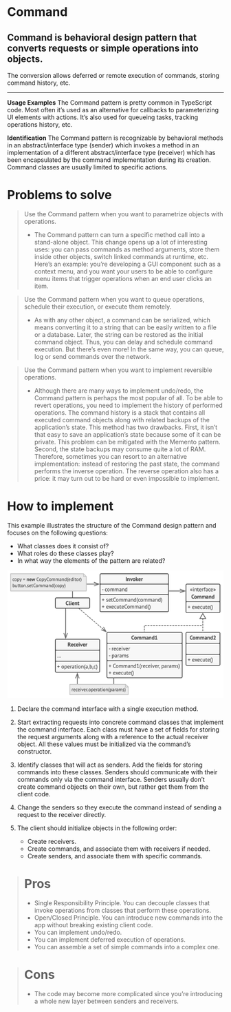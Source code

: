 # Command

## Command is behavioral design pattern that converts requests or simple operations into objects.

The conversion allows deferred or remote execution of commands, storing command
history, etc.

---

**Usage Examples** The Command pattern is pretty common in TypeScript code. Most
often it’s used as an alternative for callbacks to parameterizing UI elements
with actions. It’s also used for queueing tasks, tracking operations history, etc.

**Identification** The Command pattern is recognizable by behavioral methods in
an abstract/interface type (sender) which invokes a method in an implementation
of a different abstract/interface type (receiver) which has been encapsulated by
the command implementation during its creation. Command classes are usually
limited to specific actions.

# Problems to solve

> Use the Command pattern when you want to parametrize objects with operations.
>
> - The Command pattern can turn a specific method call into a stand-alone
object. This change opens up a lot of interesting uses: you can pass commands as
method arguments, store them inside other objects, switch linked commands at
runtime, etc.
>   Here’s an example: you’re developing a GUI component such as a context menu,
and you want your users to be able to configure menu items that trigger
operations when an end user clicks an item.

> Use the Command pattern when you want to queue operations, schedule their
execution, or execute them remotely.
>
> - As with any other object, a command can be serialized, which means converting
it to a string that can be easily written to a file or a database. Later, the
string can be restored as the initial command object. Thus, you can delay and
schedule command execution. But there’s even more! In the same way, you can
queue, log or send commands over the network.

> Use the Command pattern when you want to implement reversible operations.
>
> - Although there are many ways to implement undo/redo, the Command pattern is
perhaps the most popular of all.
>   To be able to revert operations, you need to implement the history of
performed operations. The command history is a stack that contains all executed
command objects along with related backups of the application’s state.
>   This method has two drawbacks. First, it isn’t that easy to save an
application’s state because some of it can be private. This problem can be
mitigated with the Memento pattern.
>   Second, the state backups may consume quite a lot of RAM. Therefore,
sometimes you can resort to an alternative implementation: instead of restoring
the past state, the command performs the inverse operation. The reverse operation
also has a price: it may turn out to be hard or even impossible to implement.

# How to implement

This example illustrates the structure of the Command design pattern and focuses
on the following questions:

- What classes does it consist of?
- What roles do these classes play?
- In what way the elements of the pattern are related?

![Command](./Command.png)

1. Declare the command interface with a single execution method.

2. Start extracting requests into concrete command classes that implement the
command interface. Each class must have a set of fields for storing the request
arguments along with a reference to the actual receiver object. All these values
must be initialized via the command’s constructor.

3. Identify classes that will act as senders. Add the fields for storing commands
into these classes. Senders should communicate with their commands only via the
command interface. Senders usually don’t create command objects on their own, but
rather get them from the client code.

4. Change the senders so they execute the command instead of sending a request to
the receiver directly.

5. The client should initialize objects in the following order:

   - Create receivers.

   * Create commands, and associate them with receivers if needed.
   * Create senders, and associate them with specific commands.

> # Pros
>
> - Single Responsibility Principle. You can decouple classes that invoke
operations from classes that perform these operations.
> - Open/Closed Principle. You can introduce new commands into the app without
breaking existing client code.
> - You can implement undo/redo.
> - You can implement deferred execution of operations.
> - You can assemble a set of simple commands into a complex one.

> # Cons
>
> - The code may become more complicated since you’re introducing a whole new
layer between senders and receivers.
